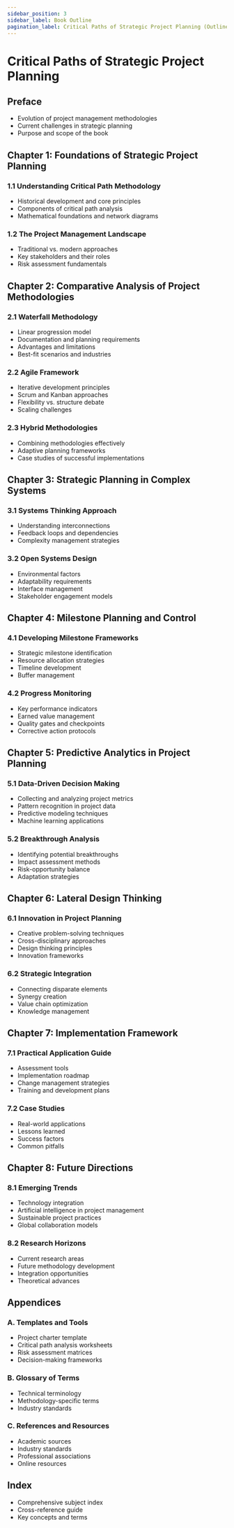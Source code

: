 ```yaml
---
sidebar_position: 3
sidebar_label: Book Outline
pagination_label: Critical Paths of Strategic Project Planning (Outline)
---
```


# Critical Paths of Strategic Project Planning

## Preface
- Evolution of project management methodologies
- Current challenges in strategic planning
- Purpose and scope of the book

## Chapter 1: Foundations of Strategic Project Planning
### 1.1 Understanding Critical Path Methodology
- Historical development and core principles
- Components of critical path analysis
- Mathematical foundations and network diagrams

### 1.2 The Project Management Landscape
- Traditional vs. modern approaches
- Key stakeholders and their roles
- Risk assessment fundamentals

## Chapter 2: Comparative Analysis of Project Methodologies
### 2.1 Waterfall Methodology
- Linear progression model
- Documentation and planning requirements
- Advantages and limitations
- Best-fit scenarios and industries

### 2.2 Agile Framework
- Iterative development principles
- Scrum and Kanban approaches
- Flexibility vs. structure debate
- Scaling challenges

### 2.3 Hybrid Methodologies
- Combining methodologies effectively
- Adaptive planning frameworks
- Case studies of successful implementations

## Chapter 3: Strategic Planning in Complex Systems
### 3.1 Systems Thinking Approach
- Understanding interconnections
- Feedback loops and dependencies
- Complexity management strategies

### 3.2 Open Systems Design
- Environmental factors
- Adaptability requirements
- Interface management
- Stakeholder engagement models

## Chapter 4: Milestone Planning and Control
### 4.1 Developing Milestone Frameworks
- Strategic milestone identification
- Resource allocation strategies
- Timeline development
- Buffer management

### 4.2 Progress Monitoring
- Key performance indicators
- Earned value management
- Quality gates and checkpoints
- Corrective action protocols

## Chapter 5: Predictive Analytics in Project Planning
### 5.1 Data-Driven Decision Making
- Collecting and analyzing project metrics
- Pattern recognition in project data
- Predictive modeling techniques
- Machine learning applications

### 5.2 Breakthrough Analysis
- Identifying potential breakthroughs
- Impact assessment methods
- Risk-opportunity balance
- Adaptation strategies

## Chapter 6: Lateral Design Thinking
### 6.1 Innovation in Project Planning
- Creative problem-solving techniques
- Cross-disciplinary approaches
- Design thinking principles
- Innovation frameworks

### 6.2 Strategic Integration
- Connecting disparate elements
- Synergy creation
- Value chain optimization
- Knowledge management

## Chapter 7: Implementation Framework
### 7.1 Practical Application Guide
- Assessment tools
- Implementation roadmap
- Change management strategies
- Training and development plans

### 7.2 Case Studies
- Real-world applications
- Lessons learned
- Success factors
- Common pitfalls

## Chapter 8: Future Directions
### 8.1 Emerging Trends
- Technology integration
- Artificial intelligence in project management
- Sustainable project practices
- Global collaboration models

### 8.2 Research Horizons
- Current research areas
- Future methodology development
- Integration opportunities
- Theoretical advances

## Appendices
### A. Templates and Tools
- Project charter template
- Critical path analysis worksheets
- Risk assessment matrices
- Decision-making frameworks

### B. Glossary of Terms
- Technical terminology
- Methodology-specific terms
- Industry standards

### C. References and Resources
- Academic sources
- Industry standards
- Professional associations
- Online resources

## Index
- Comprehensive subject index
- Cross-reference guide
- Key concepts and terms
